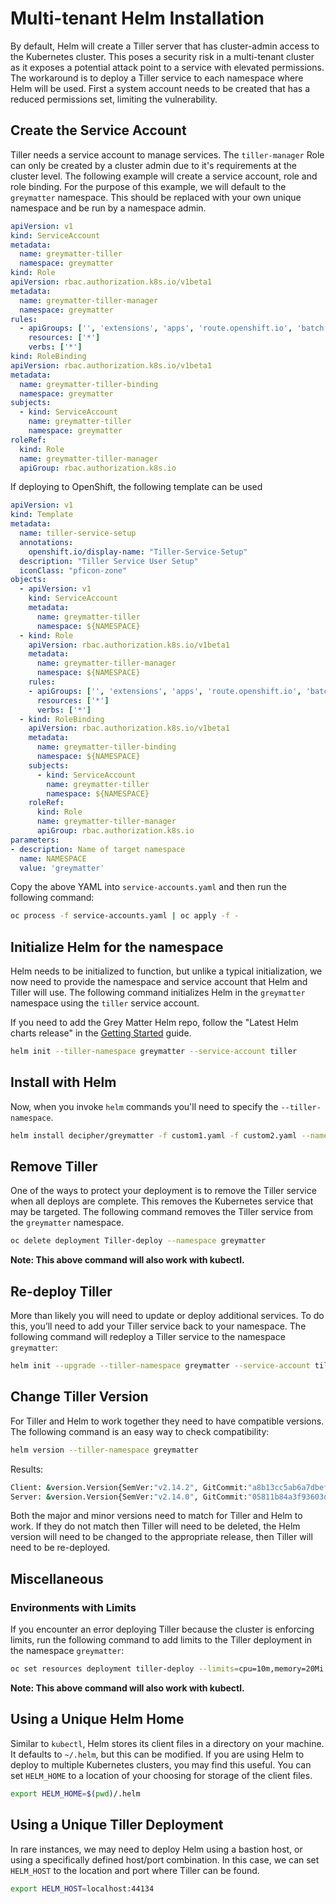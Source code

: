 # Multi-tenant Helm Installation

By default, Helm will create a Tiller server that has cluster-admin access to the Kubernetes cluster. This poses a security risk in a multi-tenant cluster as it exposes a potential attack point to a service with elevated permissions. The workaround is to deploy a Tiller service to each namespace where Helm will be used. First a system account needs to be created that has a reduced permissions set, limiting the vulnerability.

## Create the Service Account

Tiller needs a service account to manage services. The `tiller-manager` Role can only be created by a cluster admin due to it's requirements at the cluster level. The following example will create a service account, role and role binding. For the purpose of this example, we will default to the `greymatter` namespace. This should be replaced with your own unique namespace and be run by a namespace admin.

```yaml
apiVersion: v1
kind: ServiceAccount
metadata:
  name: greymatter-tiller
  namespace: greymatter
kind: Role
apiVersion: rbac.authorization.k8s.io/v1beta1
metadata:
  name: greymatter-tiller-manager
  namespace: greymatter
rules:
  - apiGroups: ['', 'extensions', 'apps', 'route.openshift.io', 'batch']
    resources: ['*']
    verbs: ['*']
kind: RoleBinding
apiVersion: rbac.authorization.k8s.io/v1beta1
metadata:
  name: greymatter-tiller-binding
  namespace: greymatter
subjects:
  - kind: ServiceAccount
    name: greymatter-tiller
    namespace: greymatter
roleRef:
  kind: Role
  name: greymatter-tiller-manager
  apiGroup: rbac.authorization.k8s.io
```

If deploying to OpenShift, the following template can be used

```yaml
apiVersion: v1
kind: Template
metadata:
  name: tiller-service-setup
  annotations:
    openshift.io/display-name: "Tiller-Service-Setup"
  description: "Tiller Service User Setup"
  iconClass: "pficon-zone"
objects:
  - apiVersion: v1
    kind: ServiceAccount
    metadata:
      name: greymatter-tiller
      namespace: ${NAMESPACE}
  - kind: Role
    apiVersion: rbac.authorization.k8s.io/v1beta1
    metadata:
      name: greymatter-tiller-manager
      namespace: ${NAMESPACE}
    rules:
    - apiGroups: ['', 'extensions', 'apps', 'route.openshift.io', 'batch']
      resources: ['*']
      verbs: ['*']
  - kind: RoleBinding
    apiVersion: rbac.authorization.k8s.io/v1beta1
    metadata:
      name: greymatter-tiller-binding
      namespace: ${NAMESPACE}
    subjects:
      - kind: ServiceAccount
        name: greymatter-tiller
        namespace: ${NAMESPACE}
    roleRef:
      kind: Role
      name: greymatter-tiller-manager
      apiGroup: rbac.authorization.k8s.io
parameters:
- description: Name of target namespace
  name: NAMESPACE
  value: 'greymatter'
```

Copy the above YAML into `service-accounts.yaml` and then run the following command:

```sh
oc process -f service-accounts.yaml | oc apply -f -
```

## Initialize Helm for the namespace

Helm needs to be initialized to function, but unlike a typical initialization, we now need to provide the namespace and service account that Helm and Tiller will use. The following command initializes Helm in the `greymatter` namespace using the `tiller` service account.

If you need to add the Grey Matter Helm repo, follow the "Latest Helm charts release" in the [Getting Started](./docs/Getting%20Started.md) guide.

```sh
helm init --tiller-namespace greymatter --service-account tiller
```

## Install with Helm

Now, when you invoke `helm` commands you'll need to specify the `--tiller-namespace`.

```sh
helm install decipher/greymatter -f custom1.yaml -f custom2.yaml --name greymatter --tiller-namespace greymatter
```

## Remove Tiller

One of the ways to protect your deployment is to remove the Tiller service when all deploys are complete. This removes the Kubernetes service that may be targeted. The following command removes the Tiller service from the `greymatter` namespace.

```sh
oc delete deployment Tiller-deploy --namespace greymatter
```

**Note: This above command will also work with kubectl.**

## Re-deploy Tiller

More than likely you will need to update or deploy additional services. To do this, you’ll need to add your Tiller service back to your namespace. The following command will redeploy a Tiller service to the namespace `greymatter`:

```sh
helm init --upgrade --tiller-namespace greymatter --service-account tiller
```

## Change Tiller Version

For Tiller and Helm to work together they need to have compatible versions. The following command is an easy way to check compatibility:

```sh
helm version --tiller-namespace greymatter
```

Results:

```sh
Client: &version.Version{SemVer:"v2.14.2", GitCommit:"a8b13cc5ab6a7dbef0a58f5061bcc7c0c61598e7", GitTreeState:"clean"}
Server: &version.Version{SemVer:"v2.14.0", GitCommit:"05811b84a3f93603dd6c2fcfe57944dfa7ab7fd0", GitTreeState:"clean"}
```

Both the major and minor versions need to match for Tiller and Helm to work. If they do not match then Tiller will need to be deleted, the Helm version will need to be changed to the appropriate release, then Tiller will need to be re-deployed.

## Miscellaneous

### Environments with Limits

If you encounter an error deploying Tiller because the cluster is enforcing limits, run the following command to add limits to the Tiller deployment in the namespace `greymatter`:

```sh
oc set resources deployment tiller-deploy --limits=cpu=10m,memory=20Mi -n greymatter
```

**Note: This above command will also work with kubectl.**

## Using a Unique Helm Home

Similar to `kubectl`, Helm stores its client files in a directory on your machine. It defaults to `~/.helm`, but this can be modified. If you are using Helm to deploy to multiple Kubernetes clusters, you may find this useful. You can set `HELM_HOME` to a location of your choosing for storage of the client files.

```sh
export HELM_HOME=$(pwd)/.helm
```

## Using a Unique Tiller Deployment

In rare instances, we may need to deploy Helm using a bastion host, or using a specifically defined host/port combination. In this case, we can set `HELM_HOST` to the location and port where Tiller can be found.

```sh
export HELM_HOST=localhost:44134
```
